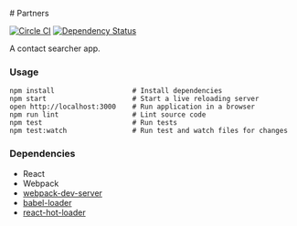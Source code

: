 # Partners

[![Circle CI](https://circleci.com/gh/arreche/partners.svg?style=svg)](https://circleci.com/gh/arreche/partners)
[![Dependency Status](https://www.versioneye.com/user/projects/56ba61652a29ed0034380516/badge.svg?style=flat)](https://www.versioneye.com/user/projects/56ba61652a29ed0034380516)

A contact searcher app.

### Usage

```
npm install                   # Install dependencies
npm start                     # Start a live reloading server
open http://localhost:3000    # Run application in a browser
npm run lint                  # Lint source code
npm test                      # Run tests
npm test:watch                # Run test and watch files for changes              
```

### Dependencies

* React
* Webpack
* [webpack-dev-server](https://github.com/webpack/webpack-dev-server)
* [babel-loader](https://github.com/babel/babel-loader)
* [react-hot-loader](https://github.com/gaearon/react-hot-loader)
